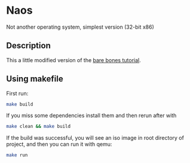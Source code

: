 # Naos
Not another operating system, simplest version (32-bit x86)

## Description
This a little modified version of the [bare bones tutorial](https://wiki.osdev.org/Bare_Bones).

## Using makefile
First run:
```bash
make build
```
If you miss some dependencies install them and then rerun after with
```bash
make clean && make build
```
If the build was successful, you will see an iso image in root directory of project, and then you can run it with qemu:
```bash
make run
```
